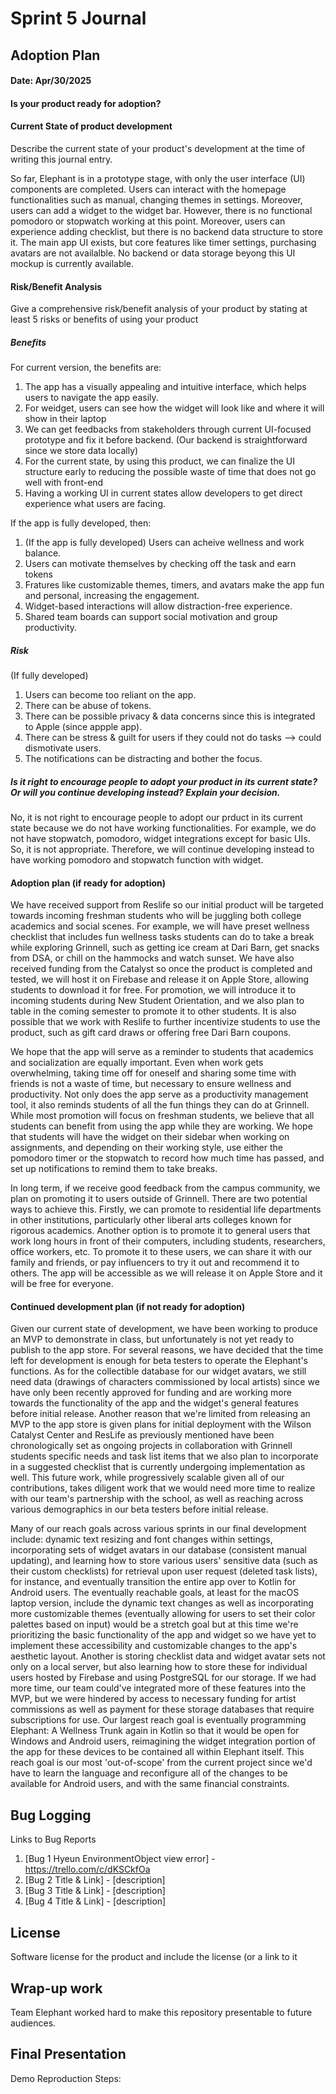# Sprint 5 Journal

## Adoption Plan
#### Date: Apr/30/2025
#### Is your product ready for adoption?

#### Current State of product development
Describe the current state of your product's development at the time of writing this journal entry.

So far, Elephant is in a prototype stage, with only the user interface (UI) components are completed. Users can interact with the homepage functionalities such as manual, changing themes in settings. Moreover, users can add a widget to the widget bar. However, there is no functional pomodoro or stopwatch working at this point. Moreover, users can experience adding checklist, but there is no backend data structure to store it. The main app UI exists, but core features like timer settings, purchasing avatars are not availalble. No backend or data storage beyong this UI mockup is currently available.


#### Risk/Benefit Analysis
Give a comprehensive risk/benefit analysis of your product by stating at least 5 risks or benefits of using your product

##### Benefits
For current version, the benefits are:
1. The app has a visually appealing and intuitive interface, which helps users to navigate the app easily.
2. For weidget, users can see how the widget will look like and where it will show in their laptop
3. We can get feedbacks from stakeholders through current UI-focused prototype and fix it before backend. (Our backend is straightforward since we store data locally)
4. For the current state, by using this product, we can finalize the UI structure early to reducing the possible waste of time that does not go well with front-end
5. Having a working UI in current states allow developers to get direct experience what users are facing.

If the app is fully developed, then:
1. (If the app is fully developed) Users can acheive wellness and work balance.
2. Users can motivate themselves by checking off the task and earn tokens
3. Fratures like customizable themes, timers, and avatars make the app fun and personal, increasing the engagement.
4. Widget-based interactions will allow distraction-free experience.
5. Shared team boards can support social motivation and group productivity.


##### Risk
(If fully developed)
1. Users can become too  reliant on the app.
2. There can be abuse of tokens.
3. There can be possible privacy & data concerns since this is integrated to Apple (since appple app).
4. There can be stress & guilt for users if they could not do tasks --> could dismotivate users.
5. The notifications can be distracting and bother the focus.

##### Is it right to encourage people to adopt your product in its current state? Or will you continue developing instead? Explain your decision.
No, it is not right to encourage people to adopt our prduct in its current state because we do not have working functionalities. For example, we do not have stopwatch, pomodoro, widget integrations except for basic UIs. So, it is not appropriate. Therefore, we will continue developing instead to have working pomodoro and stopwatch function with widget.

#### Adoption plan (if ready for adoption)

We have received support from Reslife so our initial product will be targeted towards incoming freshman students who will be juggling both college academics and social scenes. For example, we will have preset wellness checklist that includes fun wellness tasks students can do to take a break while exploring Grinnell, such as getting ice cream at Dari Barn, get snacks from DSA, or chill on the hammocks and watch sunset. We have also received funding from the Catalyst so once the product is completed and tested, we will host it on Firebase and release it on Apple Store, allowing students to download it for free. For promotion, we will introduce it to incoming students during New Student Orientation, and we also plan to table in the coming semester to promote it to other students. It is also possible that we work with Reslife to further incentivize students to use the product, such as gift card draws or offering free Dari Barn coupons.

We hope that the app will serve as a reminder to students that academics and socialization are equally important. Even when work gets overwhelming, taking time off for oneself and sharing some time with friends is not a waste of time, but necessary to ensure wellness and productivity. Not only does the app serve as a productivity management tool, it also reminds students of all the fun things they can do at Grinnell. While most promotion will focus on freshman students, we believe that all students can benefit from using the app while they are working. We hope that students will have the widget on their sidebar when working on assignments, and depending on their working style, use either the pomodoro timer or the stopwatch to record how much time has passed, and set up notifications to remind them to take breaks.

In long term, if we receive good feedback from the campus community, we plan on promoting it to users outside of Grinnell. There are two potential ways to achieve this. Firstly, we can promote to residential life departments in other institutions, particularly other liberal arts colleges known for rigorous academics. Another option is to promote it to general users that work long hours in front of their computers, including students, researchers, office workers, etc. To promote it to these users, we can share it with our family and friends, or pay influencers to try it out and recommend it to others. The app will be accessible as we will release it on Apple Store and it will be free for everyone.

#### Continued development plan (if not ready for adoption)

Given our current state of development, we have been working to produce an MVP to demonstrate in class, but unfortunately is not yet ready to publish to the app store. For several reasons, we have decided that the time left for development is enough for beta testers to operate the Elephant's functions. As for the collectible database for our widget avatars, we still need data (drawings of characters commissioned by local artists) since we have only been recently approved for funding and are working more towards the functionality of the app and the widget's general features before initial release. Another reason that we're limited from releasing an MVP to the app store is given plans for initial deployment with the Wilson Catalyst Center and ResLife as previously mentioned have been chronologically set as ongoing projects in collaboration with Grinnell students specific needs and task list items that we also plan to incorporate in a suggested checklist that is currently undergoing implementation as well. This future work, while progressively scalable given all of our contributions, takes diligent work that we would need more time to realize with our team's partnership with the school, as well as reaching across various demographics in our beta testers before initial release. 

Many of our reach goals across various sprints in our final development include: dynamic text resizing and font changes within settings, incorporating sets of widget avatars in our database (consistent manual updating), and learning how to store various users' sensitive data (such as their custom checklists) for retrieval upon user request (deleted task lists), for instance, and eventually transition the entire app over to Kotlin for Android users. The eventually reachable goals, at least for the macOS laptop version, include the dynamic text changes as well as incorporating more customizable themes (eventually allowing for users to set their color palettes based on input) would be a stretch goal but at this time we're prioritizing the basic functionality of the app and widget so we have yet to implement these accessibility and customizable changes to the app's aesthetic layout. Another is storing checklist data and widget avatar sets not only on a local server, but also learning how to store these for individual users hosted by Firebase and using PostgreSQL for our storage. If we had more time, our team could've integrated more of these features into the MVP, but we were hindered by access to necessary funding for artist commissions as well as payment for these storage databases that require subscriptions for use. Our largest reach goal is eventually programming Elephant: A Wellness Trunk again in Kotlin so that it would be open for Windows and Android users, reimagining the widget integration portion of the app for these devices to be contained all within Elephant itself. This reach goal is our most 'out-of-scope' from the current project since we'd have to learn the language and reconfigure all of the changes to be available for Android users, and with the same financial constraints.

## Bug Logging
Links to Bug Reports
  1. [Bug 1 Hyeun EnvironmentObject view error] - https://trello.com/c/dKSCkfOa
  3. [Bug 2 Title & Link] - [description]
  4. [Bug 3 Title & Link] - [description]
  5. [Bug 4 Title & Link] - [description]
     
## License
Software license for the product and include the license (or a link to it

## Wrap-up work
Team Elephant worked hard to make this repository presentable to future audiences. 

## Final Presentation
Demo Reproduction Steps:
